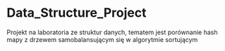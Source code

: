 # Data_Structure_Project
Projekt na laboratoria ze struktur danych, tematem jest porównanie hash mapy z drzewem samobalansującym się w algorytmie sortującym
